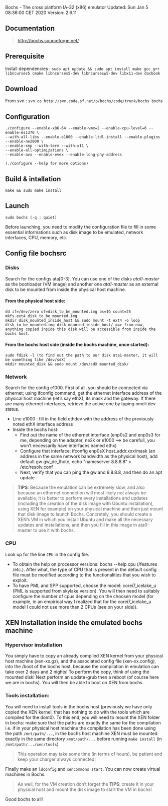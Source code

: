 Bochs - The cross platform IA-32 (x86) emulator
Updated: Sun Jan  5 08:36:00 CET 2020
Version: 2.6.11

## Documentation
> http://bochs.sourceforge.net/

## Prerequisite
Install dependencies : 
`sudo apt update && sudo apt install make gcc g++ libncurses5 cmake libncurses5-dev libncursesw5-dev libx11-dev docbook`

## Download
From svn : `svn co http://svn.code.sf.net/p/bochs/code/trunk/bochs bochs`

## Configuration
```
./configure --enable-x86-64 --enable-vmx=2 --enable-cpu-level=6 --enable-es1370 \
--with-all-libs --enable-e1000 --enable-ltdl-install --enable-plugins --enable-ne2000 \
--enable-smp --with-term --with-x11 \
--enable-all-optimizations \
--enable-avx --enable-evex --enable-long-phy-address
	
(./configure --help for more options)
```
	
## Build & intallation
`make && sudo make install`

## Launch
`sudo bochs (-q : quiet)`

Before launching, you need to modify the configuration file to fill in some essential informations such as disk image to be emulated, network interfaces,
CPU, memory, etc.

## Config file bochsrc

### Disks 
Search for the configs ata[0-3]. You can use one of the disks *ata0-master* as the bootloader (VM image) and another one *ata1-master* as an external disk to be mounted from inside the physical host machine.

#### From the physical host side:
```
dd if=/dev/zero of=disk_to_be_mounted.img bs=1G count=25
mkfs.ext4 disk_to_be_mounted.img
mkdir disk_mounted_inside_host && sudo mount -t ext4 -o loop
disk_to_be_mounted.img disk_mounted_inside_host/ ==> from now, anything copied inside this disk will be accessible from inside the bochs host.
```

#### From the bochs host side (inside the bochs machine, once started):
```
sudo fdisk -l (to find out the path to our disk ata1-master, it will be something like /dev/sdX)
mkdir mounted_disk && sudo mount /dev/sdX mounted_disk/
```

### Network
Search for the config e1000. First of all, you should be connected via ethernet; using ifconfig command, get the ethernet interface address of the physical host machine (let’s say ethX), its mask and the gateway. If there are many ethernet interfaces, retrieve the active one by typing nmcli dev status.

* Line e1000 : fill in the field ethdev with the address of the previously noted ethX interface address
* Inside the bochs host:
	* Find out the name of the ethernet interface (enp0s2 and enp0s3 for me, depending on the adapter, ne2k or e1000 ==> be carefull, you won’t necessarily have interfaces named ethx)
	* Configure that interface: ifconfig enp0sX host_addr.xxx/mask (an address in the same network bandwidth as the physical host), add default gw gw_de_lhote, echo "nameserver 8.8.8.8" > /etc/resolv.conf
	* Next, verify that you can ping the gw and 8.8.8.8, and then do an apt update

> **TIPS**: Because the emulation can be extremely slow, and also because an ethernet connection will most likely not always be available, it is better to perform every installations and updates (including the creation of the disk image with Ubuntu installation), using XEN for example) on your physical machine and then just mount that disk image to launch Bochs. Concretely, you should create a XEN’s VM in which you install Ubuntu and make all the necessary updates and installations, and then you fill in this image in ata0-master to use it with bochs.

### CPU 
Look up for the line `CPU` in the config file.
* To obtain the help on processor versions: bochs --help cpu (/features /etc.). After what, the type of CPU that is present in the default config file must be modified according to the functionalities that you wish to exploit.
* To have PML and SPP supported, choose the model: corei7_icelake_u (PML is supported from skylake version). You will then need to suitably configure the number of cpus depending on the choosen model (for example, in an empirical way I realized that for the corei7_icelake_u model I could not use more than 2 CPUs (see on your side)).

## XEN Installation inside the emulated bochs machine
### Hypervisor installation
You simply have to copy an already compiled XEN kernel from your physical host machine (xen-xx.gz), and the associated config file (xen-xx.config), into the /boot of the bochs host, because the compilation in emulation can take over 2 days and 2 nights! To perform the copy, think of using the mounted disk! Next perform an update-grub then a reboot (of course here we are in bochs). You will then be able to boot on XEN from bochs.

### Tools installation:
You will need to install tools in the bochs host (previously we have only copied the XEN kernel, that has nothing to do with the tools which are compiled for the dom0). To this end, you will need to mount the XEN folder in bochs: make sure that the paths are exactly the same for the compilation i.e. if in your physical host machine the compilation has been done using the path `/mnt/path/...`, in the bochs host machine XEN must be mounted exactly in the same directory `/mnt/path/...` before running `make install` (in `/mnt/path/.../xen/tools`) 
> This operation may take some time (in terms of hours), be patient and keep your charger always connected!

Finally make an `ldconfig` and `xencommons start`.
You can now create virtual machines in Bochs. 
> As well, for the VM creation don’t forget the **TIPS**: create it in your physical host and mount the disk image to start the VM in bochs!

Good bochs to all!
